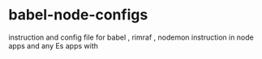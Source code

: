 # babel-node-configs
instruction and config file for babel , rimraf , nodemon instruction in node apps and any Es apps with 
